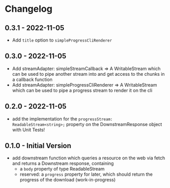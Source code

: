# Changelog 

## 0.3.1 - 2022-11-05 

- Add `title` option to `simpleProgressCliRenderer`

## 0.3.0 - 2022-11-05 

- Add streamAdapter: simpleStreamCallback => A WritableStream which can be used to pipe another stream into and get access to the chunks in a callback function
- Add streamAdapter: simpleProgressCliRenderer => A WritableStream which can be used to pipe a progress stream to render it on the cli

## 0.2.0 - 2022-11-05 

- add the implementation for the `progressStream: ReadableStream<string>;` property on the DownstreamResponse object
  with Unit Tests!

## 0.1.0 - Initial Version

- add downstream function which queries a resource on the web via fetch and returns a Downstream response, containing 
    - a `body` property of type ReadableStream<Uint8Array>
    - reserved: a `progress` property for later, which should return the progress of the download (work-in-progress) 

